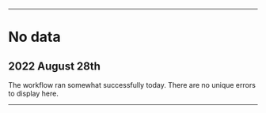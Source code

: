 
***

# No data

## 2022 August 28th

The workflow ran somewhat successfully today. There are no unique errors to display here.

***
